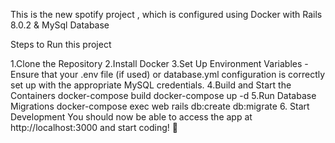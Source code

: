 This is the new spotify project , which is configured using Docker with Rails 8.0.2 & MySql Database

Steps to Run this project

1.Clone the Repository
2.Install Docker
3.Set Up Environment Variables - Ensure that your .env file (if used) or database.yml configuration is correctly set up with the appropriate MySQL credentials.
4.Build and Start the Containers
   docker-compose build
   docker-compose up -d
5.Run Database Migrations
   docker-compose exec web rails db:create db:migrate
6. Start Development
   You should now be able to access the app at http://localhost:3000 and start coding! 🎉